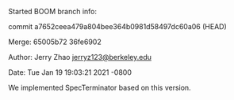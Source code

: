 Started BOOM branch info:

commit a7652ceea479a804bee364b0981d58497dc60a06 (HEAD)

Merge: 65005b72 36fe6902

Author: Jerry Zhao <jerryz123@berkeley.edu>

Date:   Tue Jan 19 19:03:21 2021 -0800


We implemented SpecTerminator based on this version.
